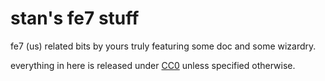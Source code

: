 # stan's fe7 stuff

fe7 (us) related bits by yours truly featuring some doc and some wizardry.

everything in here is released under [CC0] unless specified otherwise.

[CC0]: https://creativecommons.org/publicdomain/zero/1.0/
